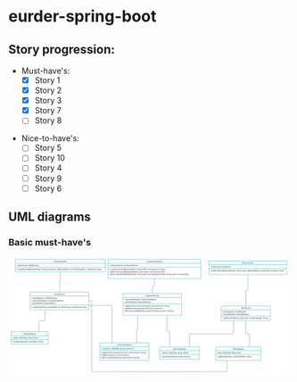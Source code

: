 # eurder-spring-boot
## Story progression:
* Must-have's:
   - [X] Story 1
   - [X] Story 2
   - [X] Story 3
   - [X] Story 7
   - [ ] Story 8
- Nice-to-have's:
   - [ ] Story 5
   - [ ] Story 10
   - [ ] Story 4
   - [ ] Story 9
   - [ ] Story 6

## UML diagrams
### Basic must-have's
![Basic UML Diagram](eurder-must-have-UML-diagram.jpg) 
